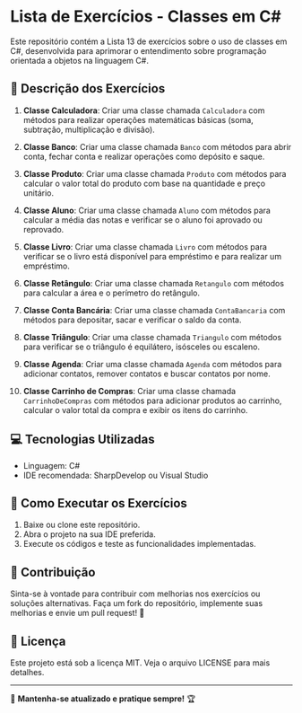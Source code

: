 # Lista de Exercícios - Classes em C#

Este repositório contém a Lista 13 de exercícios sobre o uso de classes em C#, desenvolvida para aprimorar o entendimento sobre programação orientada a objetos na linguagem C#.

## 📝 Descrição dos Exercícios

1. **Classe Calculadora**: Criar uma classe chamada `Calculadora` com métodos para realizar operações matemáticas básicas (soma, subtração, multiplicação e divisão).

2. **Classe Banco**: Criar uma classe chamada `Banco` com métodos para abrir conta, fechar conta e realizar operações como depósito e saque.

3. **Classe Produto**: Criar uma classe chamada `Produto` com métodos para calcular o valor total do produto com base na quantidade e preço unitário.

4. **Classe Aluno**: Criar uma classe chamada `Aluno` com métodos para calcular a média das notas e verificar se o aluno foi aprovado ou reprovado.

5. **Classe Livro**: Criar uma classe chamada `Livro` com métodos para verificar se o livro está disponível para empréstimo e para realizar um empréstimo.

6. **Classe Retângulo**: Criar uma classe chamada `Retangulo` com métodos para calcular a área e o perímetro do retângulo.

7. **Classe Conta Bancária**: Criar uma classe chamada `ContaBancaria` com métodos para depositar, sacar e verificar o saldo da conta.

8. **Classe Triângulo**: Criar uma classe chamada `Triangulo` com métodos para verificar se o triângulo é equilátero, isósceles ou escaleno.

9. **Classe Agenda**: Criar uma classe chamada `Agenda` com métodos para adicionar contatos, remover contatos e buscar contatos por nome.

10. **Classe Carrinho de Compras**: Criar uma classe chamada `CarrinhoDeCompras` com métodos para adicionar produtos ao carrinho, calcular o valor total da compra e exibir os itens do carrinho.

## 💻 Tecnologias Utilizadas
- Linguagem: C#
- IDE recomendada: SharpDevelop ou Visual Studio

## 📌 Como Executar os Exercícios
1. Baixe ou clone este repositório.
2. Abra o projeto na sua IDE preferida.
3. Execute os códigos e teste as funcionalidades implementadas.

## 📢 Contribuição
Sinta-se à vontade para contribuir com melhorias nos exercícios ou soluções alternativas. Faça um fork do repositório, implemente suas melhorias e envie um pull request! 🚀

## 📜 Licença
Este projeto está sob a licença MIT. Veja o arquivo LICENSE para mais detalhes.

---
🔗 **Mantenha-se atualizado e pratique sempre!** 🏆
